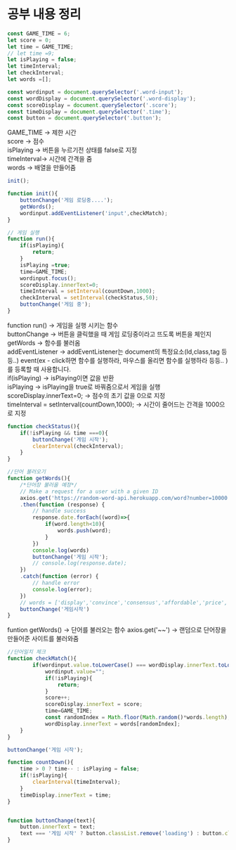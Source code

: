 # 공부 내용 정리

```js
const GAME_TIME = 6;
let score = 0;
let time = GAME_TIME;
// let time =9;
let isPlaying = false;
let timeInterval;
let checkInterval;
let words =[];

const wordinput = document.querySelector('.word-input');
const wordDisplay = document.querySelector('.word-display');
const scoreDisplay = document.querySelector('.score');
const timeDisplay = document.querySelector('.time');
const button = document.querySelector('.button');
```
GAME_TIME -> 제한 시간   
score -> 점수   
isPlaying -> 버튼을 누르기전 상태를 false로 지정   
timeInterval-> 시간에 간격을 줌   
words -> 배열을 만들어줌   

```js
init();

function init(){
    buttonChange('게임 로딩중....');
    getWords();
    wordinput.addEventListener('input',checkMatch);
}

// 게임 실행
function run(){
    if(isPlaying){
        return;
    }
    isPlaying =true;
    time=GAME_TIME;
    wordinput.focus();
    scoreDisplay.innerText=0;
    timeInterval = setInterval(countDown,1000);
    checkInterval = setInterval(checkStatus,50);
    buttonChange('게임 중');
}
```
function run() -> 게임을 실행 시키는 함수   
buttonChange -> 버튼을 클릭했을 때 게임 로딩중이라고 뜨도록 버튼을 체인지   
getWords -> 함수를 불러옴   
addEventListener -> addEventListener는 document의 특정요소(Id,class,tag 등등..) event(ex - click하면 함수를 실행하라, 마우스를 올리면 함수를 실행하라 등등.. )를 등록할 때 사용합니다.   
if(isPlaying) -> isPlaying이면 값을 반환   
isPlaying -> isPlaying을 true로 바꿔줌으로서 게임을 실행
scoreDisplay.innerText=0; -> 점수의 초기 값을 0으로 지정   
timeInterval = setInterval(countDown,1000); -> 시간이 줄어드는 간격을 1000으로 지정   

```js
function checkStatus(){
    if(!isPlaying && time ===0){
        buttonChange('게임 시작');
        clearInterval(checkInterval);
    }
}

//단어 불러오기
function getWords(){
    /*단어장 불러올 예정*/
    // Make a request for a user with a given ID
    axios.get('https://random-word-api.herokuapp.com/word?number=10000')
    .then(function (response) {
        // handle success
        response.date.forEach((word)=>{
            if(word.length<10){
                words.push(word);
            }
        })
        console.log(words)
        buttonChange('게임 시작');
        // console.log(response.date);
    })
    .catch(function (error) {
        // handle error
        console.log(error);
    })
    // words = ['display','convince','consensus','affordable','price','purchase'];
    buttonChange('게임시작')
}
```
funtion getWords() -> 단어를 불러오는 함수
axios.get('~~') -> 랜덤으로 단어장을 만들어준 사이트를 불러와줌

```js
//단어일치 체크
function checkMatch(){
        if(wordinput.value.toLowerCase() === wordDisplay.innerText.toLowerCase()){
            wordinput.value="";
            if(!isPlaying){
                return;
            }
            score++;
            scoreDisplay.innerText = score;
            time=GAME_TIME;
            const randomIndex = Math.floor(Math.random()*words.length);
            wordDisplay.innerText = words[randomIndex];
    }
}

buttonChange('게임 시작');

function countDown(){
    time > 0 ? time-- : isPlaying = false;
    if(!isPlaying){
        clearInterval(timeInterval);
    }
    timeDisplay.innerText = time;
}


function buttonChange(text){
    button.innerText = text;
    text === '게임 시작' ? button.classList.remove('loading') : button.classList.add('loading');
}
```
